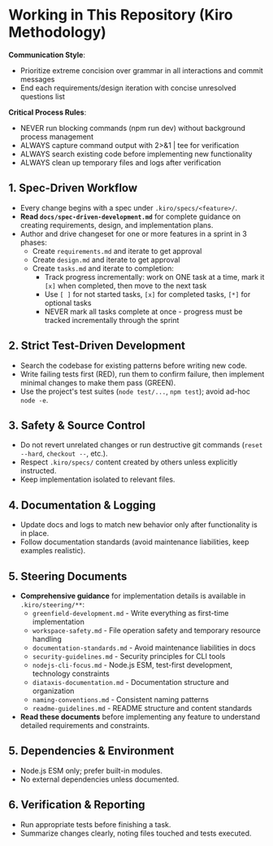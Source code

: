 # Working in This Repository (Kiro Methodology)

**Communication Style**:

- Prioritize extreme concision over grammar in all interactions and commit
  messages
- End each requirements/design iteration with concise unresolved questions list

**Critical Process Rules**:

- NEVER run blocking commands (npm run dev) without background process
  management
- ALWAYS capture command output with 2>&1 | tee for verification
- ALWAYS search existing code before implementing new functionality
- ALWAYS clean up temporary files and logs after verification

## 1. Spec-Driven Workflow

- Every change begins with a spec under `.kiro/specs/<feature>/`.
- **Read `docs/spec-driven-development.md`** for complete guidance on creating
  requirements, design, and implementation plans.
- Author and drive changeset for one or more features in a sprint in 3 phases:
  - Create `requirements.md` and iterate to get approval
  - Create `design.md` and iterate to get approval
  - Create `tasks.md` and iterate to completion:
    - Track progress incrementally: work on ONE task at a time, mark it `[x]`
      when completed, then move to the next task
    - Use `[ ]` for not started tasks, `[x]` for completed tasks, `[*]` for
      optional tasks
    - NEVER mark all tasks complete at once - progress must be tracked
      incrementally through the sprint

## 2. Strict Test-Driven Development

- Search the codebase for existing patterns before writing new code.
- Write failing tests first (RED), run them to confirm failure, then implement
  minimal changes to make them pass (GREEN).
- Use the project's test suites (`node test/...`, `npm test`); avoid ad-hoc
  `node -e`.

## 3. Safety & Source Control

- Do not revert unrelated changes or run destructive git commands
  (`reset --hard`, `checkout --`, etc.).
- Respect `.kiro/specs/` content created by others unless explicitly instructed.
- Keep implementation isolated to relevant files.

## 4. Documentation & Logging

- Update docs and logs to match new behavior only after functionality is in
  place.
- Follow documentation standards (avoid maintenance liabilities, keep examples
  realistic).

## 5. Steering Documents

- **Comprehensive guidance** for implementation details is available in
  `.kiro/steering/**`:
  - `greenfield-development.md` - Write everything as first-time implementation
  - `workspace-safety.md` - File operation safety and temporary resource
    handling
  - `documentation-standards.md` - Avoid maintenance liabilities in docs
  - `security-guidelines.md` - Security principles for CLI tools
  - `nodejs-cli-focus.md` - Node.js ESM, test-first development, technology
    constraints
  - `diataxis-documentation.md` - Documentation structure and organization
  - `naming-conventions.md` - Consistent naming patterns
  - `readme-guidelines.md` - README structure and content standards
- **Read these documents** before implementing any feature to understand
  detailed requirements and constraints.

## 5. Dependencies & Environment

- Node.js ESM only; prefer built-in modules.
- No external dependencies unless documented.

## 6. Verification & Reporting

- Run appropriate tests before finishing a task.
- Summarize changes clearly, noting files touched and tests executed.

